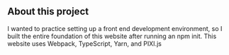 ## About this project
I wanted to practice setting up a front end development environment, so I built the entire foundation of this website after running an npm init. This website uses Webpack, TypeScript, Yarn, and PIXI.js